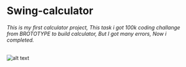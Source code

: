 # Swing-calculator
###### This is my first calculator project, This task i got 100k coding challange from BROTOTYPE to build calculator, But I got many errors, Now i completed.

![alt text](https://github.com/Imad-Ibrahim-K/Swing-calculator/blob/main/image.jpg?raw=true)
